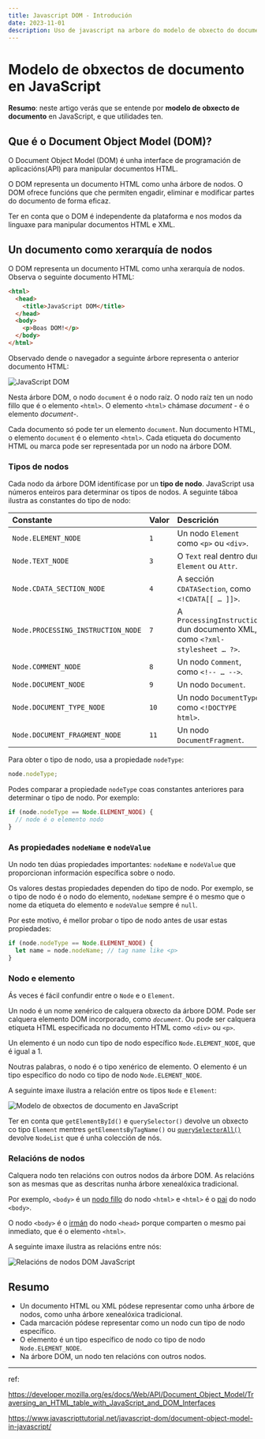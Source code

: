 ```yaml
---
title: Javascript DOM - Introdución
date: 2023-11-01
description: Uso de javascript na arbore do modelo de obxecto do documento
---
```


# Modelo de obxectos de documento en JavaScript

**Resumo**: neste artigo verás que se entende por **modelo de obxecto de documento** en JavaScript, e que utilidades ten.

## Que é o Document Object Model (DOM)?

O Document Object Model (DOM) é unha interface de programación de aplicacións(API) para manipular documentos HTML.

O DOM representa un documento HTML como unha árbore de nodos. O DOM ofrece funcións que che permiten engadir, eliminar e modificar partes do documento de forma eficaz.

Ter en conta que o DOM é independente da plataforma e nos modos da linguaxe para manipular documentos HTML e XML.

## Un documento como xerarquía de nodos

O DOM representa un documento HTML como unha xerarquía de nodos. Observa o seguinte documento HTML:

```html
<html>
  <head>
    <title>JavaScript DOM</title>
  </head>
  <body>
    <p>Boas DOM!</p>
  </body>
</html>
```

Observado dende o navegador a seguinte árbore representa o anterior documento HTML:

![JavaScript DOM](./assets/JavaScript-DOM.png)

Nesta árbore DOM, o nodo `document` é o nodo raíz. O nodo raíz ten un nodo fillo que é o elemento `<html>`. O elemento `<html>` chámase _document_ - é o elemento _document_-.

Cada documento só pode ter un elemento `document`. Nun documento HTML, o elemento `document` é o elemento `<html>`. Cada etiqueta do documento HTML ou marca pode ser representada por un nodo na árbore DOM.

### Tipos de nodos

Cada nodo da árbore DOM identifícase por un **tipo de nodo**. JavaScript usa números enteiros para determinar os tipos de nodos. A seguinte táboa ilustra as constantes do tipo de nodo:

| Constante                          | Valor | Descrición                                                                 |
| :--------------------------------- | :---- | :------------------------------------------------------------------------- |
| `Node.ELEMENT_NODE`                | `1`   | Un nodo `Element` como `<p>` ou `<div>`.                                   |
| `Node.TEXT_NODE`                   | `3`   | O `Text` real dentro dun `Element` ou `Attr`.                              |
| `Node.CDATA_SECTION_NODE`          | `4`   | A sección `CDATASection`, como `<!CDATA[[ … ]]>`.                          |
| `Node.PROCESSING_INSTRUCTION_NODE` | `7`   | A `ProcessingInstruction` dun documento XML, como `<?xml-stylesheet … ?>`. |
| `Node.COMMENT_NODE`                | `8`   | Un nodo `Comment`, como `<!-- … -->`.                                      |
| `Node.DOCUMENT_NODE`               | `9`   | Un nodo `Document`.                                                        |
| `Node.DOCUMENT_TYPE_NODE`          | `10`  | Un nodo `DocumentType`, como `<!DOCTYPE html>`.                            |
| `Node.DOCUMENT_FRAGMENT_NODE`      | `11`  | Un nodo `DocumentFragment`.                                                |

Para obter o tipo de nodo, usa a propiedade `nodeType`:

```js
node.nodeType;
```

Podes comparar a propiedade `nodeType` coas constantes anteriores para determinar o tipo de nodo. Por exemplo:

```js
if (node.nodeType == Node.ELEMENT_NODE) {
  // node é o elemento nodo
}
```

### As propiedades `nodeName` e `nodeValue`

Un nodo ten dúas propiedades importantes: `nodeName` e `nodeValue` que proporcionan información específica sobre o nodo.

Os valores destas propiedades dependen do tipo de nodo. Por exemplo, se o tipo de nodo é o nodo do elemento, `nodeName` sempre é o mesmo que o nome da etiqueta do elemento e `nodeValue` sempre é `null`.

Por este motivo, é mellor probar o tipo de nodo antes de usar estas propiedades:

```js
if (node.nodeType == Node.ELEMENT_NODE) {
  let name = node.nodeName; // tag name like <p>
}
```

### Nodo e elemento

Ás veces é fácil confundir entre o `Node` e o `Element`.

Un nodo é un nome xenérico de calquera obxecto da árbore DOM. Pode ser calquera elemento DOM incorporado, como _`document`_. Ou pode ser calquera etiqueta HTML especificada no documento HTML como `<div>` ou `<p>`.

Un elemento é un nodo cun tipo de nodo específico `Node.ELEMENT_NODE`, que é igual a 1.

Noutras palabras, o nodo é o tipo xenérico de elemento. O elemento é un tipo específico do nodo co tipo de nodo `Node.ELEMENT_NODE`.

A seguinte imaxe ilustra a relación entre os tipos `Node` e `Element`:

![Modelo de obxectos de documento en JavaScript](./assets/Document-Object-Model-in-JavaScript.png)

Ter en conta que `getElementById()` e `querySelector()` devolve un obxecto co tipo `Element` mentres `getElementsByTagName()` ou [`querySelectorAll()`](https://www.javascripttutorial.net/javascript-dom/javascript-queryselector/) devolve `NodeList` que é unha colección de nós.

### Relacións de nodos

Calquera nodo ten relacións con outros nodos da árbore DOM. As relacións son as mesmas que as descritas nunha árbore xenealóxica tradicional.

Por exemplo, `<body>` é un [nodo fillo](https://www.javascripttutorial.net/javascript-dom/javascript-get-child-element/) do nodo `<html>` e `<html>` é o [pai](https://www.javascripttutorial.net/javascript-dom/javascript-get-parent-element-parentnode/) do nodo `<body>`.

O nodo `<body>` é o [irmán](https://www.javascripttutorial.net/javascript-dom/javascript-siblings/) do nodo `<head>` porque comparten o mesmo pai inmediato, que é o elemento `<html>`.

A seguinte imaxe ilustra as relacións entre nós:

![Relacións de nodos DOM JavaScript](./assets/JavaScript-DOM-Node-Relationships.png)

## Resumo

- Un documento HTML ou XML pódese representar como unha árbore de nodos, como unha árbore xenealóxica tradicional.
- Cada marcación pódese representar como un nodo cun tipo de nodo específico.
- O elemento é un tipo específico de nodo co tipo de nodo `Node.ELEMENT_NODE`.
- Na árbore DOM, un nodo ten relacións con outros nodos.

---

ref:

https://developer.mozilla.org/es/docs/Web/API/Document_Object_Model/Traversing_an_HTML_table_with_JavaScript_and_DOM_Interfaces

https://www.javascripttutorial.net/javascript-dom/document-object-model-in-javascript/
